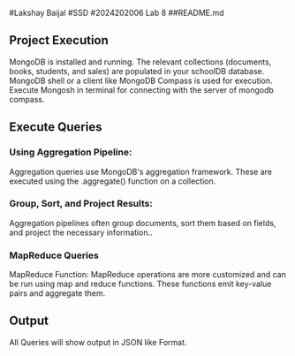 #Lakshay Baijal #SSD
#2024202006 Lab 8
##README.md

## Project Execution
MongoDB is installed and running.
The relevant collections (documents, books, students, and sales) are populated in your schoolDB database.
MongoDB shell or a client like MongoDB Compass is used for execution.
Execute Mongosh in terminal for connecting with the server of mongodb compass.

## Execute Queries

### Using Aggregation Pipeline: 
Aggregation queries use MongoDB's aggregation framework. These are executed using the .aggregate() function on a collection.

### Group, Sort, and Project Results: 
Aggregation pipelines often group documents, sort them based on fields, and project the necessary information..

### MapReduce Queries
MapReduce Function: MapReduce operations are more customized and can be run using map and reduce functions. These functions emit key-value pairs and aggregate them.

## Output
All Queries will show output in JSON like Format.
